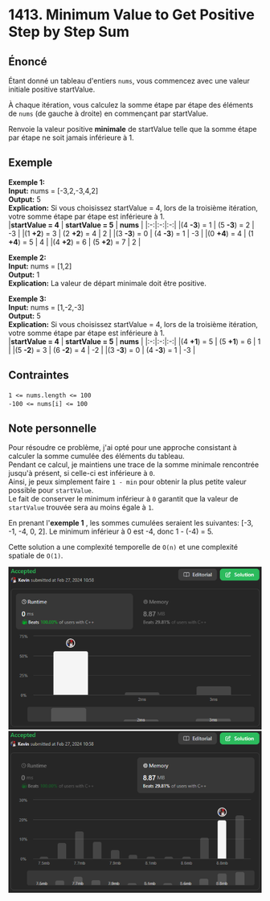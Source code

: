 # 1413. Minimum Value to Get Positive Step by Step Sum

## Énoncé

Étant donné un tableau d'entiers `nums`, vous commencez avec une valeur initiale positive startValue.

À chaque itération, vous calculez la somme étape par étape des éléments de `nums` (de gauche à droite) en commençant par startValue.

Renvoie la valeur positive **minimale** de startValue telle que la somme étape par étape ne soit jamais inférieure à 1.

## Exemple

**Exemple 1:**  
**Input:** nums = [-3,2,-3,4,2]  
**Output:** 5  
**Explication:** Si vous choisissez startValue = 4, lors de la troisième itération, votre somme étape par étape est inférieure à 1.  
|**startValue = 4** | **startValue = 5** | **nums** |
|:-:|:-:|:-:|
|(4 **-3**) = 1 | (5 **-3**) = 2 | -3 |
|(1 **+2**) = 3 | (2 **+2**) = 4 | 2 |
|(3 **-3**) = 0 | (4 **-3**) = 1 | -3 |
|(0 **+4**) = 4 | (1 **+4**) = 5 | 4 |
|(4 **+2**) = 6 | (5 **+2**) = 7 | 2 |

**Exemple 2:**  
**Input:** nums = [1,2]  
**Output:** 1  
**Explication:** La valeur de départ minimale doit être positive.

**Exemple 3:**  
**Input:** nums = [1,-2,-3]  
**Output:** 5  
**Explication:** Si vous choisissez startValue = 4, lors de la troisième itération, votre somme étape par étape est inférieure à 1.  
|**startValue = 4** | **startValue = 5** | **nums** |
|:-:|:-:|:-:|
|(4 **+1**) = 5 | (5 **+1**) = 6 | 1 |
|(5 **-2**) = 3 | (6 **-2**) = 4 | -2 |
|(3 **-3**) = 0 | (4 **-3**) = 1 | -3 |

## Contraintes

`1 <= nums.length <= 100`  
`-100 <= nums[i] <= 100`

## Note personnelle

Pour résoudre ce problème, j'ai opté pour une approche consistant à calculer la somme cumulée des éléments du tableau.  
Pendant ce calcul, je maintiens une trace de la somme minimale rencontrée jusqu'à présent, si celle-ci est inférieure à `0`.  
Ainsi, je peux simplement faire `1 - min` pour obtenir la plus petite valeur possible pour `startValue`.  
Le fait de conserver le minimum inférieur à `0` garantit que la valeur de `startValue` trouvée sera au moins égale à `1`.

En prenant l'**exemple 1** , les sommes cumulées seraient les suivantes: [-3, -1, -4, 0, 2]. Le minimum inférieur à 0 est -4, donc 1 - (-4) = 5.

Cette solution a une complexité temporelle de `O(n)` et une complexité spatiale de `O(1)`.

<img src="../imgs/1413-runtime.png"/>
<img src="../imgs/1413-memory.png"/>
